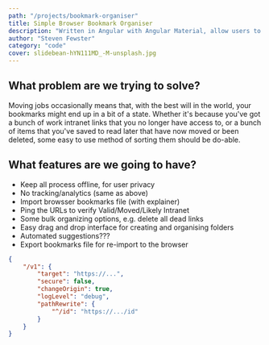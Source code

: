 ```yaml
---
path: "/projects/bookmark-organiser"
title: Simple Browser Bookmark Organiser
description: "Written in Angular with Angular Material, allow users to upload their bookmarks.xml file and prune and organise with ease"
author: "Steven Fewster"
category: "code"
cover: slidebean-hYN111MD_-M-unsplash.jpg
---
```


## What problem are we trying to solve?
Moving jobs occasionally means that, with the best will in the world, your bookmarks might end up in a bit of a state.  Whether it's because you've got a bunch of work intranet links that you no longer have access to, or a bunch of items that you've saved to read later that have now moved or been deleted, some easy to use method of sorting them should be do-able.
## What features are we going to have?
* Keep all process offline, for user privacy
* No tracking/analytics (same as above)
* Import browsser bookmarks file (with explainer)
* Ping the URLs to verify Valid/Moved/Likely Intranet
* Some bulk organizing options, e.g. delete all dead links
* Easy drag and drop interface for creating and organising folders
* Automated suggestions???
* Export bookmarks file for re-import to the browser

``` proxy.conf.json
{
    "/v1": {
        "target": "https://...",
        "secure": false,
        "changeOrigin": true,
        "logLevel": "debug",
        "pathRewrite": {
            "^/id": "https://.../id"
        }
    }
}
```